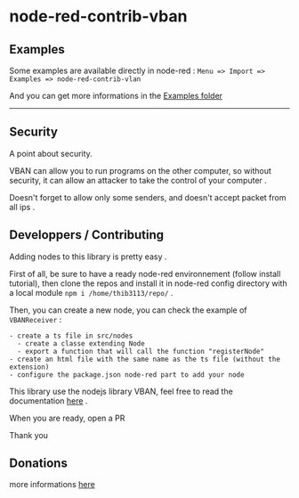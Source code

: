 # node-red-contrib-vban

## Examples

Some examples are available directly in node-red : `Menu => Import => Examples => node-red-contrib-vlan`

And you can get more informations in the [Examples folder](https://github.com/thib3113/node-red-contrib-vban/tree/main/examples)

---

## Security
A point about security.

VBAN can allow you to run programs on the other computer, so without security, it can allow an attacker to take the control of your computer .

Doesn't forget to allow only some senders, and doesn't accept packet from all ips .

## Developpers / Contributing
Adding nodes to this library is pretty easy .

First of all, be sure to have a ready node-red environnement (follow install tutorial), then clone the repos and install it in node-red config directory with a local module `npm i /home/thib3113/repo/` .

Then, you can create a new node, you can check the example of `VBANReceiver` :
```
- create a ts file in src/nodes
  - create a classe extending Node
  - export a function that will call the function "registerNode"
- create an html file with the same name as the ts file (without the extension)
- configure the package.json node-red part to add your node
```

This library use the nodejs library VBAN, feel free to read the documentation [here](https://thib3113.github.io/vban/) .

When you are ready, open a PR

Thank you

## Donations
more informations [here](https://github.com/thib3113/vban#donations)
